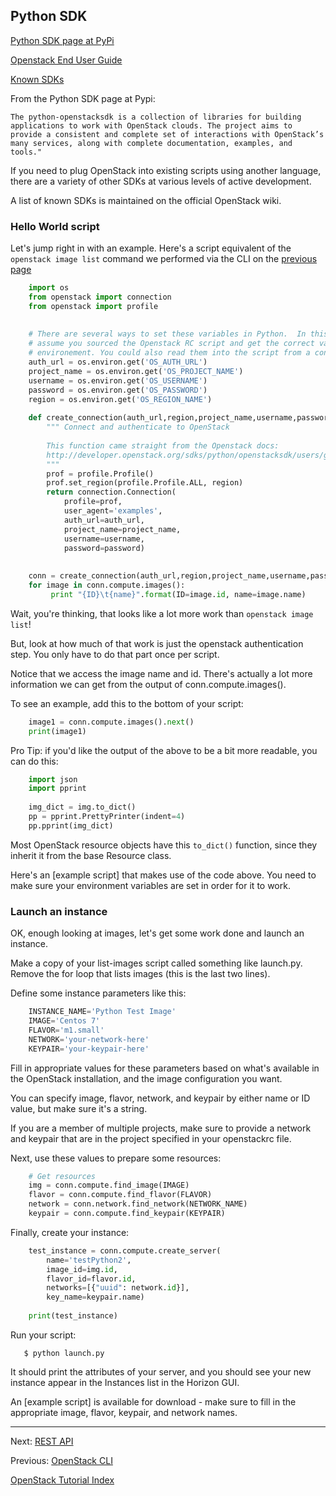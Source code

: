 ## Python SDK
[Python SDK page at PyPi](https://pypi.python.org/pypi/openstacksdk)

[Openstack End User Guide](http://docs.openstack.org/user-guide/)

[Known SDKs](https://wiki.openstack.org/wiki/SDKs)

From the Python SDK page at Pypi:  
```shell
The python-openstacksdk is a collection of libraries for building applications to work with OpenStack clouds. The project aims to provide a consistent and complete set of interactions with OpenStack’s many services, along with complete documentation, examples, and tools."
```

If you need to plug OpenStack into existing scripts using another language, there are a variety of other SDKs at various levels of active development.

A list of known SDKs is maintained on the official OpenStack wiki.	 

### Hello World script
Let's jump right in with an example.  Here's a script equivalent of the `openstack image list` command we performed via the CLI on the [previous page](../archives-page/API-Access.html)
```python
    import os
    from openstack import connection
    from openstack import profile
    
    
    # There are several ways to set these variables in Python.  In this example, we
    # assume you sourced the Openstack RC script and get the correct values from the
    # environement. You could also read them into the script from a config file.
    auth_url = os.environ.get('OS_AUTH_URL')
    project_name = os.environ.get('OS_PROJECT_NAME')
    username = os.environ.get('OS_USERNAME')
    password = os.environ.get('OS_PASSWORD')
    region = os.environ.get('OS_REGION_NAME')
    
    def create_connection(auth_url,region,project_name,username,password):
        """ Connect and authenticate to OpenStack
     
        This function came straight from the Openstack docs:
        http://developer.openstack.org/sdks/python/openstacksdk/users/guides/connect.html
        """
        prof = profile.Profile()
        prof.set_region(profile.Profile.ALL, region)
        return connection.Connection(
            profile=prof,
            user_agent='examples',
            auth_url=auth_url,
            project_name=project_name,
            username=username,
            password=password)
    
    
    conn = create_connection(auth_url,region,project_name,username,password)
    for image in conn.compute.images():
         print "{ID}\t{name}".format(ID=image.id, name=image.name)
```

Wait, you're thinking, that looks like a lot more work than `openstack image list`!

But, look at how much of that work is just the openstack authentication step.  You only have to do that part once per script.

Notice that we access the image name and id.  There's actually a lot more information we can get from the output of conn.compute.images().

To see an example, add this to the bottom of your script:
```python
    image1 = conn.compute.images().next()
    print(image1)
```
Pro Tip: if you'd like the output of the above to be a bit more readable, you can do this:
```python
    import json
    import pprint
    
    img_dict = img.to_dict()
    pp = pprint.PrettyPrinter(indent=4)
    pp.pprint(img_dict)
```

Most OpenStack resource objects have this `to_dict()` function, since they inherit it from the base Resource class.

Here's an [example script] that makes use of the code above.  You need to make sure your environment variables are set in order for it to work.

### Launch an instance
OK, enough looking at images, let's get some work done and launch an instance. 

Make a copy of your list-images script called something like launch.py.  Remove the for loop that lists images (this is the last two lines).

Define some instance parameters like this:
```python
    INSTANCE_NAME='Python Test Image'
    IMAGE='Centos 7'
    FLAVOR='m1.small'
    NETWORK='your-network-here'
    KEYPAIR='your-keypair-here'
```

Fill in appropriate values for these parameters based on what's available in the OpenStack installation, and the image configuration you want.

You can specify image, flavor, network, and keypair by either name or ID value, but make sure it's a string.

If you are a member of multiple projects, make sure to provide a network and keypair that are in the project specified in your openstackrc file.

Next, use these values to prepare some resources:
```python
    # Get resources
    img = conn.compute.find_image(IMAGE)
    flavor = conn.compute.find_flavor(FLAVOR)
    network = conn.network.find_network(NETWORK_NAME)
    keypair = conn.compute.find_keypair(KEYPAIR)
```
Finally, create your instance:
```python
    test_instance = conn.compute.create_server(
        name='testPython2', 
        image_id=img.id, 
        flavor_id=flavor.id, 
        networks=[{"uuid": network.id}], 
        key_name=keypair.name)
    
    print(test_instance)
```

Run your script: 
```shell
   $ python launch.py  
```

It should print the attributes of your server, and you should see your new instance appear in the Instances list in the Horizon GUI.

An [example script] is available for download - make sure to fill in the appropriate image, flavor, keypair, and network names.

---

Next: [REST API](REST-API.html)

Previous: [OpenStack CLI](OpenStack-CLI.html)

[OpenStack Tutorial Index](OpenStack-Tutorial-Index.html)
